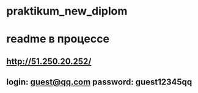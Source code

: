 # praktikum_new_diplom
# readme в процессе


## http://51.250.20.252/

## login: guest@qq.com password: guest12345qq